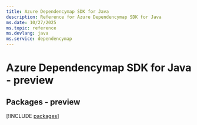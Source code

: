 ```yaml
---
title: Azure Dependencymap SDK for Java
description: Reference for Azure Dependencymap SDK for Java
ms.date: 10/27/2025
ms.topic: reference
ms.devlang: java
ms.service: dependencymap
---
```

# Azure Dependencymap SDK for Java - preview
## Packages - preview
[!INCLUDE [packages](dependencymap-index.md)]